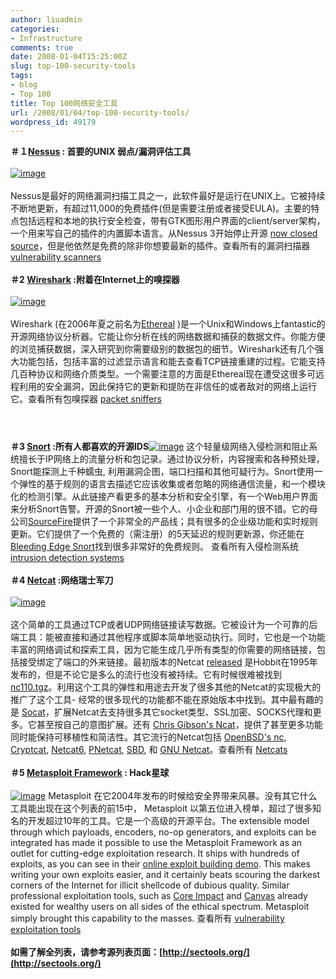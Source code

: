 ```yaml
---
author: liuadmin
categories:
- Infrastructure
comments: true
date: 2008-01-04T15:25:00Z
slug: top-100-security-tools
tags:
- blog
- Top 100
title: Top 100网络安全工具
url: /2008/01/04/top-100-security-tools/
wordpress_id: 49179
---
```


**＃１[Nessus](http://www.nessus.org/) : 首要的UNIX 弱点/漏洞评估工具**<br /><br />[![image](http://lh6.google.com/liuzh66/R35TLoClheI/AAAAAAAAALQ/QPPwyfg47tw/s144/image_thumb1.png)](http://lh5.google.com/liuzh66/R35TJYClhdI/AAAAAAAAALI/tqT8k5EQsMc/image3)<br /><br />Nessus是最好的网络漏洞扫描工具之一，此软件最好是运行在UNIX上。它被持续不断地更新，有超过11,000的免费插件(但是需要注册或者接受EULA)。主要的特点包括远程和本地的执行安全检查，带有GTK图形用户界面的client/server架构，一个用来写自己的插件的内置脚本语言。从Nessus 3开始停止开源 [now closed source](http://software.newsforge.com/article.pl?sid=05/10/06/1716257&tid=132&tid=78&tid=27)，但是他依然是免费的除非你想要最新的插件。查看所有的漏洞扫描器 [vulnerability scanners](http://sectools.org/vuln-scanners.html)<br /><br />**＃2 [Wireshark](http://www.wireshark.org/) :附着在Internet上的嗅探器**<br /><br />[![image](http://lh4.google.com/liuzh66/R35TiIClhsI/AAAAAAAAANA/t3bdb34jO4M/s144/image_thumb3.png)](http://lh4.google.com/liuzh66/R35TgIClhrI/AAAAAAAAAM4/wixHkZNVJWA/image7)<br /><br />Wireshark (在2006年夏之前名为[Ethereal](http://www.ethereal.com/) )是一个Unix和Windows上fantastic的开源网络协议分析器。它能让你分析在线的网络数据和捕获的数据文件。你能方便的浏览捕获数据，深入研究到你需要级别的数据包的细节。Wireshark还有几个强大功能包括，包括丰富的过滤显示语言和能去查看TCP链接重建的过程。它能支持几百种协议和网络介质类型。一个需要注意的方面是Ethereal现在遭受这很多可远程利用的安全漏洞，因此保持它的更新和提防在非信任的或者敌对的网络上运行它。查看所有包嗅探器 [packet sniffers](http://sectools.org/sniffers.html)<br />

# 

<br />**＃3 [Snort](http://www.snort.org/) :所有人都喜欢的开源IDS**[![image](http://lh3.google.com/liuzh66/R35T84Clh8I/AAAAAAAAAPA/Yler5Ex4xys/s144/image_thumb12.png)](http://lh5.google.com/liuzh66/R35T7YClh7I/AAAAAAAAAO4/uouKkrzkwnQ/image22) 这个轻量级网络入侵检测和阻止系统擅长于IP网络上的流量分析和包记录。通过协议分析，内容搜索和各种预处理，Snort能探测上千种蠕虫, 利用漏洞企图，端口扫描和其他可疑行为。Snort使用一个弹性的基于规则的语言去描述它应该收集或者忽略的网络通信流量，和一个模块化的检测引擎。从此链接产看更多的基本分析和安全引擎，有一个Web用户界面来分析Snort告警。开源的Snort被一些个人、小企业和部门用的很不错。它的母公司[SourceFire](http://www.sourcefire.com/)提供了一个非常全的产品线；具有很多的企业级功能和实时规则更新。它们提供了一个免费的（需注册）的5天延迟的规则更新源，你还能在[Bleeding Edge Snort](http://www.bleedingsnort.com/)找到很多非常好的免费规则。 查看所有入侵检测系统[intrusion detection systems](http://sectools.org/ids.html)<br /><br />**＃4 [Netcat](http://www.vulnwatch.org/netcat/) :网络瑞士军刀**<br /><br />[![image](http://lh5.google.com/liuzh66/R35UVYCliMI/AAAAAAAAARA/2Hj4d6RBDGo/s144/image_thumb17.png)](http://lh5.google.com/liuzh66/R35USYCliLI/AAAAAAAAAQ4/dU0lezyQvVs/image29)<br /><br />这个简单的工具通过TCP或者UDP网络链接读写数据。它被设计为一个可靠的后端工具：能被直接和通过其他程序或脚本简单地驱动执行。同时，它也是一个功能丰富的网络调试和探索工具，因为它能生成几乎所有类型的你需要的网络链接，包括接受绑定了端口的外来链接。最初版本的Netcat [released](http://seclists.org/bugtraq/1995/Oct/0028.html) 是Hobbit在1995年发布的，但是不论它是多么的流行也没有被持续。它有时候很难被找到[nc110.tgz](http://download.insecure.org/stf/nc110.tgz)。利用这个工具的弹性和用途去开发了很多其他的Netcat的实现极大的推广了这个工具- 经常的很多现代的功能都不能在原始版本中找到。其中最有趣的是 [Socat](http://sectools.org/tools3.html#socat)，扩展Netcat去支持很多其它socket类型、SSL加密、SOCKS代理和更多。它甚至按自己的意图扩展。还有 [Chris Gibson's Ncat](http://sourceforge.net/projects/nmap-ncat/)，提供了甚至更多功能同时能保持可移植性和简洁性。其它流行的Netcat包括 [OpenBSD's nc](http://www.openbsd.org/cgi-bin/cvsweb/src/usr.bin/nc/), [Cryptcat](http://farm9.org/Cryptcat/), [Netcat6](http://www.deepspace6.net/projects/netcat6.html), [PNetcat](http://dcs.nac.uci.edu/%7Estrombrg/pnetcat.html), [SBD](http://tigerteam.se/dl/sbd/), 和 [GNU Netcat](http://netcat.sourceforge.net/)。查看所有 [Netcats](http://sectools.org/netcats.html)<br /><br />**＃5 [Metasploit Framework](http://www.metasploit.com/) : Hack星球**<br /><br />[![image](http://lh6.google.com/liuzh66/R35UpoCliaI/AAAAAAAAASw/0G_VO5lpS_s/s144/image_thumb%5B2%5D.png)](http://lh5.google.com/liuzh66/R35UoYCliZI/AAAAAAAAASo/OuA6ULryO7o/image%5B5%5D) Metasploit 在它2004年发布的时候给安全界带来风暴。没有其它什么工具能出现在这个列表的前15中， Metasploit 以第五位进入榜单，超过了很多知名的开发超过10年的工具。它是一个高级的开源平台。The extensible model through which payloads, encoders, no-op generators, and exploits can be integrated has made it possible to use the Metasploit Framework as an outlet for cutting-edge exploitation research. It ships with hundreds of exploits, as you can see in their [online exploit building demo](http://metasploit.com:55555/). This makes writing your own exploits easier, and it certainly beats scouring the darkest corners of the Internet for illicit shellcode of dubious quality. Similar professional exploitation tools, such as [Core Impact](http://sectools.org/tools2.html#impact) and [Canvas](http://sectools.org/tools4.html#canvas) already existed for wealthy users on all sides of the ethical spectrum. Metasploit simply brought this capability to the masses. 查看所有 [vulnerability exploitation tools](http://sectools.org/sploits.html)<br /><br />**如需了解全列表，请参考源列表页面：[http://sectools.org/](http://sectools.org/)**
